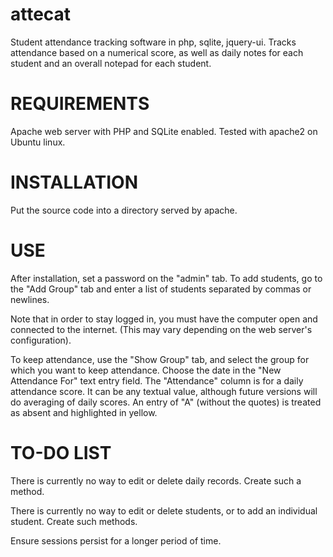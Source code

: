 attecat
=======

Student attendance tracking software in php, sqlite, jquery-ui. Tracks attendance based on a numerical score, as well as daily notes for each student and an overall notepad for each student.

REQUIREMENTS
============

Apache web server with PHP and SQLite enabled. Tested with apache2 on Ubuntu linux. 


INSTALLATION
============

Put the source code into a directory served by apache. 

USE
===

After installation, set a password on the "admin" tab. To add students, go to the "Add Group" tab and enter a list of students separated by commas or newlines. 

Note that in order to stay logged in, you must have the computer open and connected to the internet. (This may vary depending on the web server's configuration).

To keep attendance, use the "Show Group" tab, and select the group for which you want to keep attendance. Choose the date in the "New Attendance For" text entry field. The "Attendance" column is for a daily attendance score. It can be any textual value, although future versions will do averaging of daily scores. An entry of "A" (without the quotes) is treated as absent and highlighted in yellow. 


TO-DO LIST
==========

There is currently no way to edit or delete daily records. Create such a method.

There is currently no way to edit or delete students, or to add an individual student. Create such methods.

Ensure sessions persist for a longer period of time.


